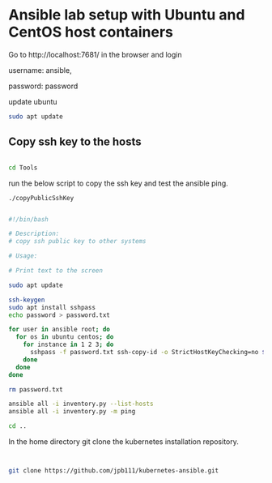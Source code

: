 # Ansible lab setup with Ubuntu and CentOS host containers 

Go to http://localhost:7681/ in the browser and login

username: ansible,

password: password 


update ubuntu 

```bash
sudo apt update

```
## Copy ssh key to the hosts 

```bash

cd Tools 

```
run the below script to copy the ssh key and test the ansible ping. 

```
./copyPublicSshKey

```
 

```bash

#!/bin/bash

# Description: 
# copy ssh public key to other systems

# Usage: 

# Print text to the screen 

sudo apt update 

ssh-keygen
sudo apt install sshpass
echo password > password.txt

for user in ansible root; do 
  for os in ubuntu centos; do 
    for instance in 1 2 3; do 
      sshpass -f password.txt ssh-copy-id -o StrictHostKeyChecking=no ${user}@${os}${instance}
    done
  done
done

rm password.txt

ansible all -i inventory.py --list-hosts
ansible all -i inventory.py -m ping 

cd .. 


```

In the home directory git clone the kubernetes installation repository.  

```bash


git clone https://github.com/jpb111/kubernetes-ansible.git

```




